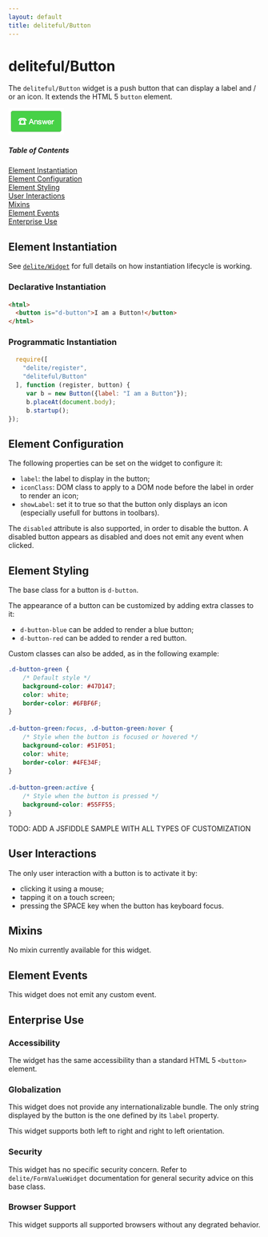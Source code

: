 ```yaml
---
layout: default
title: deliteful/Button
---
```


# deliteful/Button

The `deliteful/Button` widget is a push button that can display a label and / or an icon. It extends the HTML 5 `button` element. 

![Button Example](images/Button.png)

##### Table of Contents
[Element Instantiation](#instantiation)  
[Element Configuration](#configuration)  
[Element Styling](#styling)  
[User Interactions](#interactions)  
[Mixins](#mixins)  
[Element Events](#events)  
[Enterprise Use](#enterprise)  

<a name="instantiation"></a>
## Element Instantiation

See [`delite/Widget`](/delite/docs/Widget) for full details on how instantiation lifecycle is working.

### Declarative Instantiation

```html
<html>
  <button is="d-button">I am a Button!</button>
</html>
```

### Programmatic Instantiation

```js
  require([
    "delite/register",
    "deliteful/Button"
  ], function (register, button) {
     var b = new Button({label: "I am a Button"});
     b.placeAt(document.body);
     b.startup();
});
```

<a name="configuration"></a>
## Element Configuration

The following properties can be set on the widget to configure it:

* `label`: the label to display in the button;
* `iconClass`: DOM class to apply to a DOM node before the label in order to render an icon;
* `showLabel`: set it to true so that the button only displays an icon (especially usefull for buttons in toolbars).

The `disabled` attribute is also supported, in order to disable the button. A disabled button appears as disabled and does not emit any event when clicked.

<a name="styling"></a>
## Element Styling

The base class for a button is `d-button`.

The appearance of a button can be customized by adding extra classes to it:

* `d-button-blue` can be added to render a blue button;
* `d-button-red` can be added to render a red button.

Custom classes can also be added, as in the following example:

```css
.d-button-green {
	/* Default style */
	background-color: #47D147;
	color: white;
	border-color: #6FBF6F;
}

.d-button-green:focus, .d-button-green:hover {
	/* Style when the button is focused or hovered */
	background-color: #51F051;
	color: white;
	border-color: #4FE34F;
}

.d-button-green:active {
	/* Style when the button is pressed */
	background-color: #55FF55;
}
```

TODO: ADD A JSFIDDLE SAMPLE WITH ALL TYPES OF CUSTOMIZATION

<a name="interactions"></a>
## User Interactions

The only user interaction with a button is to activate it by:
* clicking it using a mouse;
* tapping it on a touch screen;
* pressing the SPACE key when the button has keyboard focus.

<a name="mixins"></a>
## Mixins

No mixin currently available for this widget.

<a name="events"></a>
## Element Events

This widget does not emit any custom event.

<a name="enterprise"></a>
## Enterprise Use

### Accessibility

The widget has the same accessibility than a standard HTML 5 `<button>` element.

### Globalization

This widget does not provide any internationalizable bundle. The only string displayed by the button is the one defined by its `label` property.

This widget supports both left to right and right to left orientation.

### Security

This widget has no specific security concern. Refer to `delite/FormValueWidget` documentation for general security advice on this base class.

### Browser Support

This widget supports all supported browsers without any degrated behavior.


